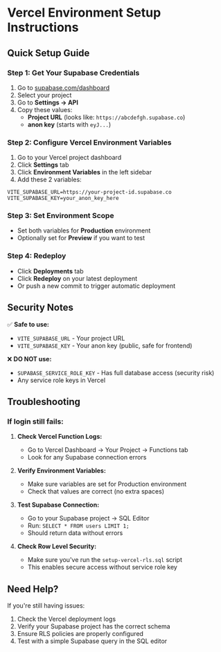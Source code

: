 # Vercel Environment Setup Instructions

## Quick Setup Guide

### Step 1: Get Your Supabase Credentials

1. Go to [supabase.com/dashboard](https://supabase.com/dashboard)
2. Select your project
3. Go to **Settings → API**
4. Copy these values:
   - **Project URL** (looks like: `https://abcdefgh.supabase.co`)
   - **anon key** (starts with `eyJ...`)

### Step 2: Configure Vercel Environment Variables

1. Go to your Vercel project dashboard
2. Click **Settings** tab
3. Click **Environment Variables** in the left sidebar
4. Add these 2 variables:

```
VITE_SUPABASE_URL=https://your-project-id.supabase.co
VITE_SUPABASE_KEY=your_anon_key_here
```

### Step 3: Set Environment Scope

- Set both variables for **Production** environment
- Optionally set for **Preview** if you want to test

### Step 4: Redeploy

- Click **Deployments** tab
- Click **Redeploy** on your latest deployment
- Or push a new commit to trigger automatic deployment

## Security Notes

✅ **Safe to use:**
- `VITE_SUPABASE_URL` - Your project URL
- `VITE_SUPABASE_KEY` - Your anon key (public, safe for frontend)

❌ **DO NOT use:**
- `SUPABASE_SERVICE_ROLE_KEY` - Has full database access (security risk)
- Any service role keys in Vercel

## Troubleshooting

### If login still fails:

1. **Check Vercel Function Logs:**
   - Go to Vercel Dashboard → Your Project → Functions tab
   - Look for any Supabase connection errors

2. **Verify Environment Variables:**
   - Make sure variables are set for Production environment
   - Check that values are correct (no extra spaces)

3. **Test Supabase Connection:**
   - Go to your Supabase project → SQL Editor
   - Run: `SELECT * FROM users LIMIT 1;`
   - Should return data without errors

4. **Check Row Level Security:**
   - Make sure you've run the `setup-vercel-rls.sql` script
   - This enables secure access without service role key

## Need Help?

If you're still having issues:
1. Check the Vercel deployment logs
2. Verify your Supabase project has the correct schema
3. Ensure RLS policies are properly configured
4. Test with a simple Supabase query in the SQL editor
